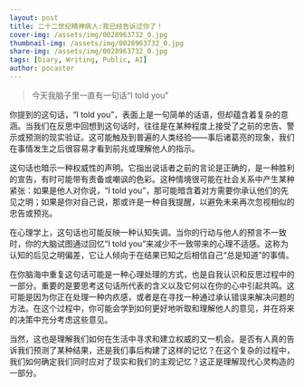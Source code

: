 ```yaml
---
layout: post
title: 二十二世纪精神病人:我已经告诉过你了！
cover-img: /assets/img/0028963732_0.jpg
thumbnail-img: /assets/img/0028963732_0.jpg
share-img: /assets/img/0028963732_0.jpg
tags: [Diary, Writing, Public, AI]
author: pocaster
---
```


> 今天我脑子里一直有一句话“I told you”

你提到的这句话，“I told you”，表面上是一句简单的话语，但却蕴含着复杂的意涵。当我们在反思中回想到这句话时，往往是在某种程度上接受了之前的忠告、警示或预测的现实验证。这可能触及到普遍的人类经验——事后诸葛亮的现象，我们在事情发生之后很容易才看到前兆或理解他人的指示。

这句话也暗示一种权威性的声明。它指出说话者之前的言论是正确的，是一种胜利的宣告，有时可能带有责备或嘲讽的色彩。这种情境很可能在社会关系中产生某种紧张：如果是他人对你说，“I told you”，那可能暗含着对方需要你承认他们的先见之明；如果是你对自己说，那或许是一种自我提醒，以避免未来再次忽视相似的忠告或预兆。

在心理学上，这句话也可能反映一种认知失调。当你的行动与他人的预言不一致时，你的大脑试图通过回忆“I told you”来减少不一致带来的心理不适感。这称为认知的后见之明偏差，它让人倾向于在结果已知之后相信自己“总是知道”的事情。

在你脑海中重复这句话可能是一种心理处理的方式，也是自我认识和反思过程中的一部分。重要的是要思考这句话所代表的含义以及它何以在你的心中引起共鸣。这可能是因为你正在处理一种内疚感，或者是在寻找一种通过承认错误来解决问题的方法。在这个过程中，你可能会学到如何更好地听取和理解他人的意见，并在将来的决策中充分考虑这些意见。

当然，这也是理解我们如何在生活中寻求和建立权威的又一机会。是否有人真的告诉我们预测了某种结果，还是我们事后构建了这样的记忆？在这个复杂的过程中，我们如何确定我们同时应对了现实和我们的主观记忆？这正是理解现代心灵构造的一部分。